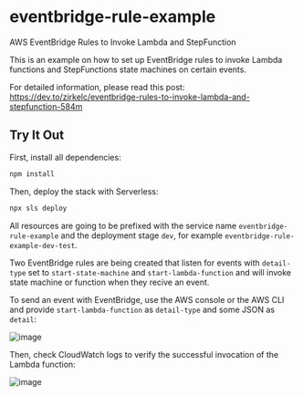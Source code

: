 # eventbridge-rule-example
AWS EventBridge Rules to Invoke Lambda and StepFunction

This is an example on how to set up EventBridge rules to invoke Lambda functions and StepFunctions state machines on certain events.

For detailed information, please read this post: https://dev.to/zirkelc/eventbridge-rules-to-invoke-lambda-and-stepfunction-584m

## Try It Out
First, install all dependencies:
```sh
npm install
```

Then, deploy the stack with Serverless:
```sh
npx sls deploy
```

All resources are going to be prefixed with the service name `eventbridge-rule-example` and the deployment stage `dev`, for example `eventbridge-rule-example-dev-test`. 

Two EventBridge rules are being created that listen for events with `detail-type` set to `start-state-machine` and `start-lambda-function` and will invoke state machine or function when they recive an event.

To send an event with EventBridge, use the AWS console or the AWS CLI and provide `start-lambda-function` as `detail-type` and some JSON as `detail`:

![image](https://user-images.githubusercontent.com/950244/167805165-1dbb8ed9-d741-4dcd-b99f-f2369deda11d.png)

Then, check CloudWatch logs to verify the successful invocation of the Lambda function:

![image](https://user-images.githubusercontent.com/950244/167805557-10218fb0-b483-42d1-ac54-8169409c040e.png)


